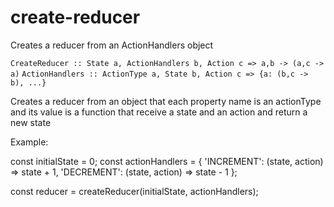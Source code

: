 # create-reducer
Creates a reducer from an ActionHandlers object

`CreateReducer :: State a, ActionHandlers b, Action c => a,b -> (a,c -> a)`
`ActionHandlers :: ActionType a, State b, Action c => {a: (b,c -> b), ...}`

Creates a reducer from an object that each property name is an actionType and
its value is a function that receive a state and an action and return a
new state

Example:

const initialState = 0;
const actionHandlers = {
	'INCREMENT': (state, action) => state + 1,
	'DECREMENT': (state, action) => state - 1
};

const reducer = createReducer(initialState, actionHandlers);
